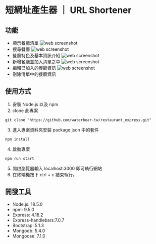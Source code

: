 # 短網址產生器 ｜ URL Shortener

## 功能

- 顯示餐廳清單
  ![web screenshot](./screenshot/index.png)
- 搜尋餐廳
  ![web screenshot](./screenshot/search.png)
- 餐廳特色及基本資訊介紹
  ![web screenshot](./screenshot/detail.png)
- 新增餐廳並加入清單之中
  ![web screenshot](./screenshot/new.png)
- 編輯已加入的餐廳資訊
  ![web screenshot](./screenshot/edit.png)
- 刪除清單中的餐廳資訊

## 使用方式

1. 安裝 Node.js 以及 npm
2. clone 此專案

```
git clone "https://github.com/waterbear-tw/restaurant_express.git"
```

3. 進入專案資料夾安裝 package.json 中的套件

```
npm install
```

4. 啟動專案

```
npm run start
```

5. 開啟瀏覽器輸入 localhost:3000 即可執行網站
6. 在終端機按下 ctrl + c 結束執行。

## 開發工具

- Node.js: 18.5.0
- npm: 9.5.0
- Express: 4.18.2
- Express-handlebars:7.0.7
- Bootstrap: 5.1.3
- Mongodb: 5.4.0
- Mongoose: 7.1.0
